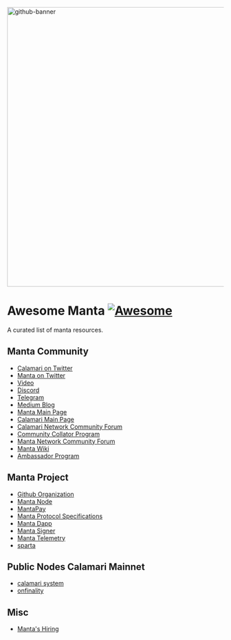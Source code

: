 <a href="https://manta.network">
<img width="650" alt="github-banner" src="https://user-images.githubusercontent.com/98164067/154848582-58988e81-6a89-4c5f-bdae-ec83478e245c.png">
</a>

# Awesome Manta [![Awesome](https://cdn.rawgit.com/sindresorhus/awesome/d7305f38d29fed78fa85652e3a63e154dd8e8829/media/badge.svg)](https://github.com/sindresorhus/awesome)

A curated list of manta resources.

## Manta Community
- [Calamari on Twitter](https://twitter.com/CalamariNetwork)
- [Manta on Twitter](https://twitter.com/mantanetwork)
- [Video](https://www.youtube.com/c/MantaNetwork)
- [Discord](https://discord.gg/n4QFj4n5vg)
- [Telegram](https://t.me/mantanetworkofficial)
- [Medium Blog](https://mantanetwork.medium.com/)
- [Manta Main Page](https://www.manta.network/)
- [Calamari Main Page](https://calamari.network/)
- [Calamari Network Community Forum](https://forum.manta.network/c/calamari-network-governance/6)
- [Community Collator Program](https://docs.manta.network/docs/collator/CommunityCollatorProgram)
- [Manta Network Community Forum](https://forum.manta.network/c/manta-network/13)
- [Manta Wiki](https://docs.manta.network/docs/Introduction)
- [Ambassador Program](https://mantalorians.vercel.app/)

## Manta Project
- [Github Organization](https://github.com/Manta-Network)
- [Manta Node](https://github.com/Manta-Network/Manta)
- [MantaPay](https://github.com/Manta-Network/Manta/tree/manta/pallets/manta-pay)
- [Manta Protocol Specifications](https://github.com/Manta-Network/spec)
- [Manta Dapp](https://github.com/Manta-Network/manta-front-end)
- [Manta Signer](https://github.com/Manta-Network/manta-signer)
- [Manta Telemetry](https://telemetry.manta.systems/#/0x4ac80c99289841dd946ef92765bf659a307d39189b3ce374a92b5f0415ee17a1)
- [sparta](https://sparta.calamari.systems/)

## Public Nodes Calamari Mainnet
- [calamari system](https://polkadot.js.org/apps/?rpc=wss%3A%2F%2Fws.calamari.systems%2F#/explorer)
- [onfinality](https://polkadot.js.org/apps/?rpc=wss%3A%2F%2Fcalamari.api.onfinality.io%2Fpublic-ws#/explorer)

## Misc
- [Manta's Hiring](https://jobs.lever.co/MantaNetwork)
